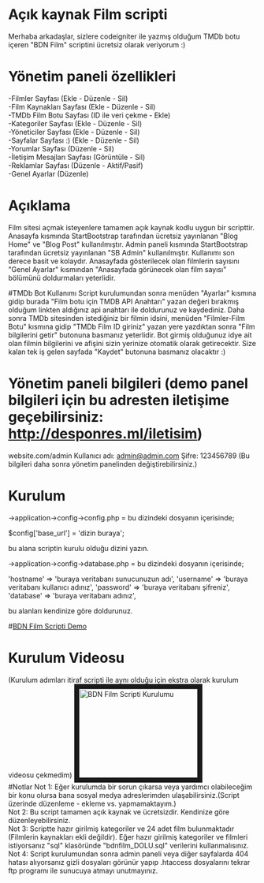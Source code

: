# Açık kaynak Film scripti
Merhaba arkadaşlar, sizlere codeigniter ile yazmış olduğum TMDb botu içeren "BDN Film" scriptini ücretsiz olarak veriyorum :)

# Yönetim paneli özellikleri
-Filmler Sayfası (Ekle - Düzenle - Sil)<br>
-Film Kaynakları Sayfası (Ekle - Düzenle - Sil)<br>
-TMDb Film Botu Sayfası (ID ile veri çekme - Ekle)<br>
-Kategoriler Sayfası (Ekle - Düzenle - Sil)<br>
-Yöneticiler Sayfası (Ekle - Düzenle - Sil)<br>
-Sayfalar Sayfası :) (Ekle - Düzenle - Sil)<br>
-Yorumlar Sayfası (Düzenle - Sil)<br>
-İletişim Mesajları Sayfası (Görüntüle - Sil)<br>
-Reklamlar Sayfası (Düzenle - Aktif/Pasif)<br>
-Genel Ayarlar (Düzenle)

# Açıklama
Film sitesi açmak isteyenlere tamamen açık kaynak kodlu uygun bir scripttir. Anasayfa kısmında StartBootstrap tarafından ücretsiz yayınlanan "Blog Home" ve "Blog Post" kullanılmıştır. Admin paneli kısmında StartBootstrap tarafından ücretsiz yayınlanan "SB Admin" kullanılmıştır. Kullanımı son derece basit ve kolaydır. Anasayfada gösterilecek olan filmlerin sayısını "Genel Ayarlar" kısmından "Anasayfada görünecek olan film sayısı" bölümünü doldurmaları yeterlidir.

#TMDb Bot Kullanımı
Script kurulumundan sonra menüden "Ayarlar" kısmına gidip burada "Film botu için TMDB API Anahtarı" yazan değeri bırakmış olduğum linkten aldığınız api anahtarı ile doldurunuz ve kaydediniz.
Daha sonra TMDb sitesinden istediğiniz bir filmin idsini, menüden "Filmler-Film Botu" kısmına gidip "TMDb Film ID giriniz" yazan yere yazdıktan sonra "Film bilgilerini getir" butonuna basmanız yeterlidir. Bot girmiş olduğunuz idye ait olan filmin bilgilerini ve afişini sizin yerinize otomatik olarak getirecektir. Size kalan tek iş gelen sayfada "Kaydet" butonuna basmanız olacaktır :)


# Yönetim paneli bilgileri (demo panel bilgileri için bu adresten iletişime geçebilirsiniz: http://desponres.ml/iletisim)
website.com/admin
Kullanıcı adı: admin@admin.com
Şifre: 123456789
(Bu bilgileri daha sonra yönetim panelinden değiştirebilirsiniz.)

# Kurulum
->application->config->config.php = bu dizindeki dosyanın içerisinde;

$config['base_url'] = 'dizin buraya';

bu alana scriptin kurulu olduğu dizini yazın.


->application->config->database.php = bu dizindeki dosyanın içerisinde;

  'hostname' => 'buraya veritabanı sunucunuzun adı',
	'username' => 'buraya veritabanı kullanıcı adınız',
	'password' => 'buraya veritabanı şifreniz',
	'database' => 'buraya veritabanı adınız',
  
  bu alanları kendinize göre doldurunuz.
  
#<a href="http://scriptdenemeler.ml" target="_blank">BDN Film Scripti Demo</a>
# Kurulum Videosu #
(Kurulum adımları itiraf scripti ile aynı olduğu için ekstra olarak kurulum videosu çekmedim)
  <a href="http://www.youtube.com/watch?feature=player_embedded&v=vCHJIBJN6PY
" target="_blank"><img src="http://img.youtube.com/vi/vCHJIBJN6PY/0.jpg" 
alt="BDN Film Scripti Kurulumu" width="240" height="180" border="10" /></a>
<br>
#Notlar
Not 1: Eğer kurulumda bir sorun çıkarsa veya yardımcı olabileceğim bir konu olursa bana sosyal medya adreslerimden ulaşabilirsiniz.(Script üzerinde düzenleme - ekleme vs. yapmamaktayım.)<br>
Not 2: Bu script tamamen açık kaynak ve ücretsizdir. Kendinize göre düzenleyebilirsiniz.<br>
Not 3: Scriptte hazır girilmiş kategoriler ve 24 adet film bulunmaktadır (Filmlerin kaynakları ekli değildir). Eğer hazır girilmiş kategoriler ve filmleri istiyorsanız "sql" klasöründe "bdnfilm_DOLU.sql" verilerini kullanmalısınız.<br>
Not 4: Script kurulumundan sonra admin paneli veya diğer sayfalarda 404 hatası alıyorsanız gizli dosyaları görünür yapıp .htaccess dosyalarını tekrar ftp programı ile sunucuya atmayı unutmayınız.
